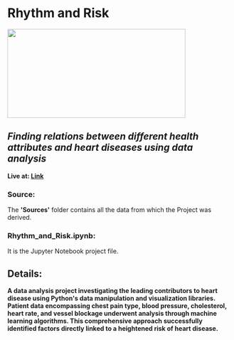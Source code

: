 # Rhythm and Risk
<img src="https://cardiologistnashik.in/wp-content/uploads/2021/08/istock-3733724-640.jpg" width=400 height=200> </br>
## *Finding relations between different health attributes and heart diseases using data analysis* </br>
**Live at: [Link](https://nbviewer.org/github/adarsh-niranjan/Rhythm_and_Risk/blob/main/Rhythm_and_Risk.ipynb)** </br>
### Source:
The **'Sources'** folder contains all the data from which the Project was derived. <br>
### Rhythm_and_Risk.ipynb:
It is the Jupyter Notebook project file.
</br>
## Details:</br>
**A data analysis project investigating the leading contributors to heart disease using Python's data manipulation and visualization libraries. Patient data encompassing chest pain type, blood pressure, cholesterol, heart rate, and vessel blockage underwent analysis through machine learning algorithms. This comprehensive approach successfully identified factors directly linked to a heightened risk of heart disease.**
